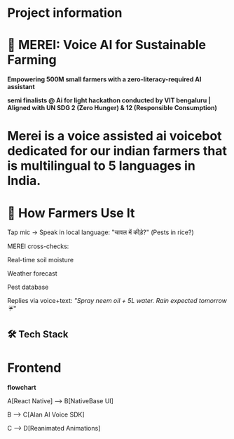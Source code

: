 

# Project information

# 🌱 MEREI: Voice AI for Sustainable Farming

**Empowering 500M small farmers with a zero-literacy-required AI assistant**  

**semi finalists  @ Ai for light hackathon conducted by VIT bengaluru | Aligned with UN SDG 2 (Zero Hunger) & 12 (Responsible Consumption)**

# Merei is a voice assisted ai voicebot dedicated for our indian farmers that is  multilingual to 5 languages in India.

# 📲 How Farmers Use It
Tap mic → Speak in local language: "चावल में कीड़े?" (Pests in rice?)

MEREI cross-checks:

Real-time soil moisture

Weather forecast

Pest database

Replies via voice+text: *"Spray neem oil + 5L water. Rain expected tomorrow ☔"*

## 🛠️ Tech Stack
# Frontend

**flowchart**

  A[React Native] --> B[NativeBase UI]
  
  B --> C[Alan AI Voice SDK]
  
  C --> D[Reanimated Animations]


